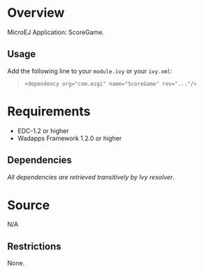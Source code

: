 <!--
	Markdown
-->

# Overview
MicroEJ Application: ScoreGame.

## Usage
Add the following line to your `module.ivy` or your `ivy.xml`:
> `<dependency org="com.esgi" name="ScoreGame" rev="..."/>`

# Requirements
  - EDC-1.2 or higher
  - Wadapps Framework 1.2.0 or higher

## Dependencies
_All dependencies are retrieved transitively by Ivy resolver_.

# Source
N/A

## Restrictions
None.